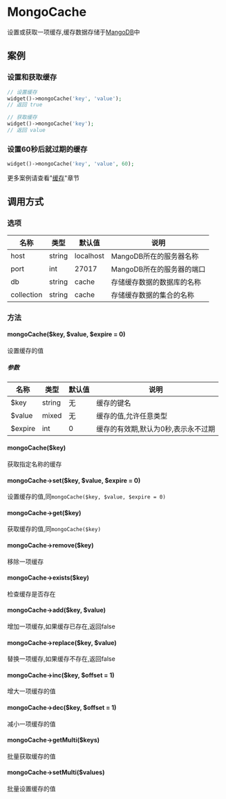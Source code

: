 MongoCache
==========

设置或获取一项缓存,缓存数据存储于[MangoDB](http://docs.mongodb.org/ecosystem/drivers/php/)中

案例
----

### 设置和获取缓存
```php
// 设置缓存
widget()->mongoCache('key', 'value');
// 返回 true

// 获取缓存
widget()->mongoCache('key');
// 返回 value
```

### 设置60秒后就过期的缓存
```php
widget()->mongoCache('key', 'value', 60);
```

更多案例请查看"[缓存](../book/cache.md)"章节

调用方式
-------

### 选项

| 名称       | 类型         | 默认值         | 说明                                                    |
|------------|--------------|----------------|---------------------------------------------------------|
| host       | string       | localhost      | MangoDB所在的服务器名称                                 |
| port       | int          | 27017          | MangoDB所在的服务器的端口                               |
| db         | string       | cache          | 存储缓存数据的数据库的名称                              |
| collection | string       | cache          | 存储缓存数据的集合的名称                                |

### 方法

#### mongoCache($key, $value, $expire = 0)
设置缓存的值

##### 参数

| 名称      | 类型      | 默认值    | 说明                                  |
|-----------|-----------|-----------|---------------------------------------|
| $key      | string    | 无        | 缓存的键名                            |
| $value    | mixed     | 无        | 缓存的值,允许任意类型                 |
| $expire   | int       | 0         | 缓存的有效期,默认为0秒,表示永不过期   |

#### mongoCache($key)
获取指定名称的缓存

#### mongoCache->set($key, $value, $expire = 0)
设置缓存的值,同`mongoCache($key, $value, $expire = 0)`

#### mongoCache->get($key)
获取缓存的值,同`mongoCache($key)`

#### mongoCache->remove($key)
移除一项缓存

#### mongoCache->exists($key)
检查缓存是否存在

#### mongoCache->add($key, $value)
增加一项缓存,如果缓存已存在,返回false

#### mongoCache->replace($key, $value)
替换一项缓存,如果缓存不存在,返回false

#### mongoCache->inc($key, $offset = 1)
增大一项缓存的值

#### mongoCache->dec($key, $offset = 1)
减小一项缓存的值

#### mongoCache->getMulti($keys)
批量获取缓存的值

#### mongoCache->setMulti($values)
批量设置缓存的值
